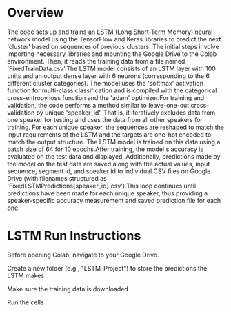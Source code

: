 # Overview
The code sets up and trains an LSTM (Long Short-Term Memory) neural network model using the TensorFlow and Keras libraries to predict the next 'cluster' based on sequences of previous clusters. The initial steps involve importing necessary libraries and mounting the Google Drive to the Colab environment. Then, it reads the training data from a file named 'FixedTrainData.csv'.The LSTM model consists of an LSTM layer with 100 units and an output dense layer with 6 neurons (corresponding to the 6 different cluster categories). The model uses the 'softmax' activation function for multi-class classification and is compiled with the categorical cross-entropy loss function and the 'adam' optimizer.For training and validation, the code performs a method similar to leave-one-out cross-validation by unique 'speaker_id'. That is, it iteratively excludes data from one speaker for testing and uses the data from all other speakers for training. For each unique speaker, the sequences are reshaped to match the input requirements of the LSTM and the targets are one-hot encoded to match the output structure. The LSTM model is trained on this data using a batch size of 64 for 10 epochs.After training, the model's accuracy is evaluated on the test data and displayed. Additionally, predictions made by the model on the test data are saved along with the actual values, input sequence, segment id, and speaker id to individual CSV files on Google Drive (with filenames structured as 'FixedLSTMPredictions{speaker_id}.csv').This loop continues until predictions have been made for each unique speaker, thus providing a speaker-specific accuracy measurement and saved prediction file for each one.

# LSTM Run Instructions
Before opening Colab, navigate to your Google Drive.

Create a new folder (e.g., "LSTM_Project") to store the predictions the LSTM makes

Make sure the training data is downloaded 

Run the cells


